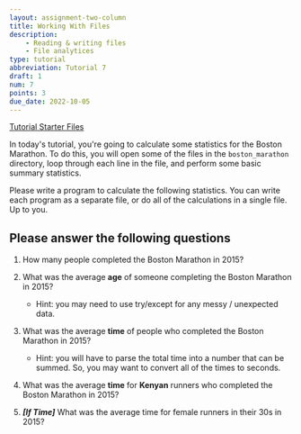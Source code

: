 ```yaml
---
layout: assignment-two-column
title: Working With Files
description:
    - Reading & writing files
    - File analytices
type: tutorial
abbreviation: Tutorial 7
draft: 1
num: 7
points: 3
due_date: 2022-10-05
---
```


<style>
    .bash-small .highlighter-rouge {
        width: 520px;
        margin: auto;
        margin-top: 10px;
    }
</style>

<a class="nu-button" href="/fall2022/course-files/tutorials/tutorial07.zip" target="_blank">
    Tutorial Starter Files <i class="fas fa-download"></i>
</a> 


In today's tutorial, you're going to calculate some statistics for the Boston Marathon. To do this, you will open some of the files in the `boston_marathon` directory, loop through each line in the file, and perform some basic summary statistics. 

Please write a program to calculate the following statistics. You can write each program as a separate file, or do all of the calculations in a single file. Up to you.

## Please answer the following questions

1. How many people completed the Boston Marathon in 2015?

2. What was the average **age** of someone completing the Boston Marathon in 2015?
    * Hint: you may need to use try/except for any messy / unexpected data.

3. What was the average **time** of people who completed the Boston Marathon in 2015?
    * Hint: you will have to parse the total time into a number that can be summed. So, you may want to convert all of the times to seconds.

4. What was the average **time** for **Kenyan** runners who completed the Boston Marathon in 2015? 

5. ***[If Time]*** What was the average time for female runners in their 30s in 2015?
